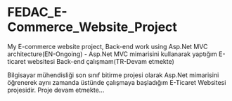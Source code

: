 # FEDAC_E-Commerce_Website_Project
My E-commerce website project, Back-end work using Asp.Net MVC architecture(EN-Ongoing) - Asp.Net MVC mimarisini kullanarak yaptığım E-ticaret websitesi Back-end çalışmam(TR-Devam etmekte)

Bilgisayar mühendisliği son sınıf bitirme projesi olarak Asp.Net mimarisini öğrenerek aynı zamanda üstünde çalışmaya başladığım E-Ticaret Websitesi projesidir.
Proje devam etmekte...
